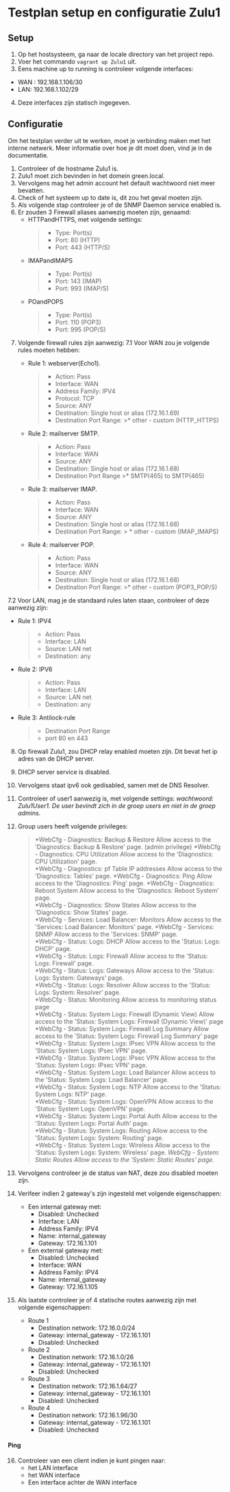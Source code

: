 # Testplan setup en configuratie Zulu1
## Setup
1. Op het hostsysteem, ga naar de locale directory van het project repo.
2. Voer het commando `vagrant up Zulu1` uit.
3. Eens machine up to running is controleer volgende interfaces:
  * WAN : 192.168.1.106/30
  * LAN: 192.168.1.102/29
4. Deze interfaces zijn statisch ingegeven.

## Configuratie

Om het testplan verder uit te werken, moet je verbinding maken met het interne netwerk. Meer informatie over hoe je dit moet doen, vind je in de documentatie.

1. Controleer of de hostname Zulu1 is.
2. Zulu1 moet zich bevinden in het domein green.local.
3. Vervolgens mag het admin account het default wachtwoord niet meer bevatten.
4. Check of het systeem up to date is, dit zou het geval moeten zijn.
5. Als volgende stap controleer je of de SNMP Daemon service enabled is.
6. Er zouden 3 Firewall aliases aanwezig moeten zijn, genaamd:
    * HTTPandHTTPS, met volgende settings:
        >* Type: Port(s)
        >* Port: 80 (HTTP)
        >* Port: 443 (HTTP/S)
    * IMAPandIMAPS
        >* Type: Port(s)
        >* Port: 143 (IMAP)
        >* Port: 993 (IMAP/S)
    * POandPOPS
       >* Type: Port(s)
       >* Port: 110 (POP3)
       >* Port: 995 (POP/S)
7. Volgende firewall rules zijn aanwezig:
    7.1 Voor WAN zou je volgende rules moeten hebben:
      * Rule 1: webserver(Echo1).
        >* Action: Pass
        >* Interface: WAN
        >* Address Family: IPV4
        >* Protocol: TCP
        >* Source: ANY
        >* Destination: Single host or alias (172.16.1.69)
        >* Destination Port Range:
            >* other - custom (HTTP_HTTPS)  

     * Rule 2: mailserver SMTP.

        >* Action: Pass
        >* Interface: WAN
        >* Source: ANY
        >* Destination: Single host or alias (172.16.1.68)
        >* Destination Port Range
            >* SMTP(465) to SMTP(465)  

    * Rule 3: mailserver IMAP.

        >* Action: Pass
        >* Interface: WAN
        >* Source: ANY
        >* Destination: Single host or alias (172.16.1.68)
        >* Destination Port Range:
           > * other - custom (IMAP_IMAPS)

   * Rule 4: mailserver POP.
        >* Action: Pass
        >* Interface: WAN
        >* Source: ANY
        >* Destination: Single host or alias (172.16.1.68)
        >* Destination Port Range:
            >* other - custom (POP3_POP/S)

  7.2 Voor LAN, mag je de standaard rules laten staan, controleer of deze aanwezig zijn:
   * Rule 1: IPV4
        >* Action: Pass
        >* Interface: LAN
        >* Source: LAN net
        >* Destination: any

   * Rule 2: IPV6
        >* Action: Pass
        >* Interface: LAN
        >* Source: LAN net
        >* Destination: any
   * Rule 3: Antilock-rule
        >* Destination Port Range
        >* port 80 en 443

 8. Op firewall Zulu1, zou DHCP relay enabled moeten zijn. Dit bevat het ip adres van de DHCP server.
 9. DHCP server service is disabled.
 10. Vervolgens staat ipv6 ook gedisabled, samen met de DNS Resolver.
 11. Controleer of user1 aanwezig is, met volgende settings:
    *wachtwoord: Zulu1User1.*
    *De user bevindt zich in de groep users en niet in de groep admins.*
 12. Group users heeft volgende privileges:
      >*WebCfg - Diagnostics: Backup & Restore Allow access to the 'Diagnostics: Backup & Restore' page. (admin privilege)
      >*WebCfg - Diagnostics: CPU Utilization Allow access to the 'Diagnostics: CPU Utilization' page.  
      >*WebCfg - Diagnostics: pf Table IP addresses Allow access to the 'Diagnostics: Tables' page.
      >*WebCfg - Diagnostics: Ping  Allow access to the 'Diagnostics: Ping' page.
      >*WebCfg - Diagnostics: Reboot System Allow access to the 'Diagnostics: Reboot System' page.  
      >*WebCfg - Diagnostics: Show States Allow access to the 'Diagnostics: Show States' page.  
      >*WebCfg - Services: Load Balancer: Monitors  Allow access to the 'Services: Load Balancer: Monitors' page.
      >*WebCfg - Services: SNMP Allow access to the 'Services: SNMP' page.  
      >*WebCfg - Status: Logs: DHCP Allow access to the 'Status: Logs: DHCP' page.  
      >*WebCfg - Status: Logs: Firewall Allow access to the 'Status: Logs: Firewall' page.  
      >*WebCfg - Status: Logs: Gateways Allow access to the 'Status: Logs: System: Gateways' page.  
      >*WebCfg - Status: Logs: Resolver Allow access to the 'Status: Logs: System: Resolver' page.  
      >*WebCfg - Status: Monitoring Allow access to monitoring status page  
      >*WebCfg - Status: System Logs: Firewall (Dynamic View) Allow access to the 'Status: System Logs: Firewall (Dynamic View)' page
      >*WebCfg - Status: System Logs: Firewall Log Summary  Allow access to the 'Status: System Logs: Firewall Log Summary' page  
      >*WebCfg - Status: System Logs: IPsec VPN Allow access to the 'Status: System Logs: IPsec VPN' page.  
      >*WebCfg - Status: System Logs: IPsec VPN Allow access to the 'Status: System Logs: IPsec VPN' page.  
      >*WebCfg - Status: System Logs: Load Balancer Allow access to the 'Status: System Logs: Load Balancer' page.  
      >*WebCfg - Status: System Logs: NTP Allow access to the 'Status: System Logs: NTP' page.  
      >*WebCfg - Status: System Logs: OpenVPN Allow access to the 'Status: System Logs: OpenVPN' page.  
      >*WebCfg - Status: System Logs: Portal Auth Allow access to the 'Status: System Logs: Portal Auth' page.  
      >*WebCfg - Status: System Logs: Routing Allow access to the 'Status: System Logs: System: Routing' page.  
      >*WebCfg - Status: System Logs: Wireless  Allow access to the 'Status: System Logs: System: Wireless' page.
      >*WebCfg - System: Static Routes  Allow access to the 'System: Static Routes' page.*

13. Vervolgens controleer je de status van NAT, deze zou disabled moeten zijn.
14. Verifeer indien 2 gateway's zijn ingesteld met volgende eigenschappen:
      * Een internal gateway met:
          * Disabled: Unchecked
          * Interface: LAN
          * Address Family: IPV4
          * Name: internal_gateway
          * Gateway: 172.16.1.101
      * Een external gateway met:
          * Disabled: Unchecked
          * Interface: WAN
          * Address Family: IPV4
          * Name: internal_gateway
          * Gateway: 172.16.1.105
15. Als laatste controleer je of 4 statische routes aanwezig zijn met volgende eigenschappen:
    * Route 1
        * Destination network: 172.16.0.0/24
        * Gateway: internal_gateway - 172.16.1.101
        * Disabled: Unchecked
    * Route 2
        * Destination network: 172.16.1.0/26
        * Gateway: internal_gateway - 172.16.1.101
        * Disabled: Unchecked
    * Route 3
        * Destination network: 172.16.1.64/27
        * Gateway: internal_gateway - 172.16.1.101
        * Disabled: Unchecked
    * Route 4
        * Destination network: 172.16.1.96/30
        * Gateway: internal_gateway - 172.16.1.101
        * Disabled: Unchecked

#### Ping
16. Controleer van een client indien je kunt pingen naar:
    * het LAN interface
    * het WAN interface
    * Een interface achter de WAN interface

